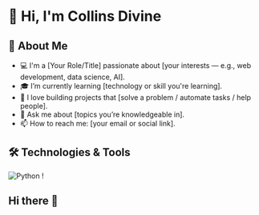 # 👋 Hi, I'm Collins Divine

## 🚀 About Me
- 💻 I'm a [Your Role/Title] passionate about [your interests — e.g., web development, data science, AI].
- 🎓 I’m currently learning [technology or skill you're learning].
- 🌱 I love building projects that [solve a problem / automate tasks / help people].
- 💬 Ask me about [topics you’re knowledgeable in].
- 📫 How to reach me: [your email or social link].

## 🛠️ Technologies & Tools
![Python](https://img.shields.io/badge/-Python-333?style=flat&logo=python)
!
## Hi there 👋

<!--
**collinsdivine4/collinsdivine4** is a ✨ _special_ ✨ repository because its `README.md` (this file) appears on your GitHub profile.

Here are some ideas to get you started:

- 🔭 I’m currently working on ...
- 🌱 I’m currently learning ...
- 👯 I’m looking to collaborate on ...
- 🤔 I’m looking for help with ...
- 💬 Ask me about ...
- 📫 How to reach me: ...
- 😄 Pronouns: ...
- ⚡ Fun fact: ...
-->
